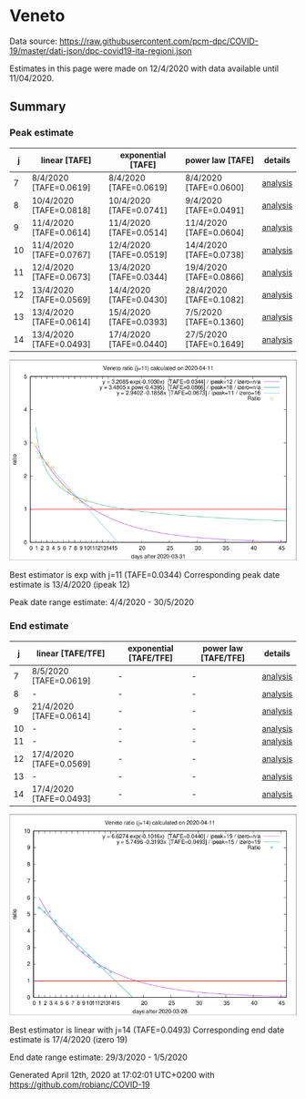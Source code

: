 # Veneto


Data source: https://raw.githubusercontent.com/pcm-dpc/COVID-19/master/dati-json/dpc-covid19-ita-regioni.json

Estimates in this page were made on 12/4/2020 with data available until 11/04/2020.


## Summary 

### Peak estimate 
|j|linear [TAFE]|exponential [TAFE]|power law [TAFE]|details|
|---|----|-----------|---------|-------|
|7|8/4/2020 [TAFE=0.0619]|8/4/2020 [TAFE=0.0619]|8/4/2020 [TAFE=0.0600]|[analysis](COVID-19_veneto_j7_2020-04-11.md)|
|8|10/4/2020 [TAFE=0.0818]|10/4/2020 [TAFE=0.0741]|9/4/2020 [TAFE=0.0491]|[analysis](COVID-19_veneto_j8_2020-04-11.md)|
|9|11/4/2020 [TAFE=0.0614]|11/4/2020 [TAFE=0.0514]|11/4/2020 [TAFE=0.0604]|[analysis](COVID-19_veneto_j9_2020-04-11.md)|
|10|11/4/2020 [TAFE=0.0767]|12/4/2020 [TAFE=0.0519]|14/4/2020 [TAFE=0.0738]|[analysis](COVID-19_veneto_j10_2020-04-11.md)|
|11|12/4/2020 [TAFE=0.0673]|13/4/2020 [TAFE=0.0344]|19/4/2020 [TAFE=0.0866]|[analysis](COVID-19_veneto_j11_2020-04-11.md)|
|12|13/4/2020 [TAFE=0.0569]|14/4/2020 [TAFE=0.0430]|28/4/2020 [TAFE=0.1082]|[analysis](COVID-19_veneto_j12_2020-04-11.md)|
|13|13/4/2020 [TAFE=0.0614]|15/4/2020 [TAFE=0.0393]|7/5/2020 [TAFE=0.1360]|[analysis](COVID-19_veneto_j13_2020-04-11.md)|
|14|13/4/2020 [TAFE=0.0493]|17/4/2020 [TAFE=0.0440]|27/5/2020 [TAFE=0.1649]|[analysis](COVID-19_veneto_j14_2020-04-11.md)|

![best peak estimate](COVID-19_veneto_j11_2020-04-11.png)

Best estimator is exp with j=11 (TAFE=0.0344)
Corresponding peak date estimate is 13/4/2020 (ipeak 12)


Peak date range estimate: 4/4/2020 - 30/5/2020

### End estimate 
|j|linear [TAFE/TFE]|exponential [TAFE/TFE]|power law [TAFE/TFE]|details|
|---|----|-----------|---------|-------|
|7|8/5/2020 [TAFE=0.0619]|-|-|[analysis](COVID-19_veneto_j7_2020-04-11.md)|
|8|-|-|-|[analysis](COVID-19_veneto_j8_2020-04-11.md)|
|9|21/4/2020 [TAFE=0.0614]|-|-|[analysis](COVID-19_veneto_j9_2020-04-11.md)|
|10|-|-|-|[analysis](COVID-19_veneto_j10_2020-04-11.md)|
|11|-|-|-|[analysis](COVID-19_veneto_j11_2020-04-11.md)|
|12|17/4/2020 [TAFE=0.0569]|-|-|[analysis](COVID-19_veneto_j12_2020-04-11.md)|
|13|-|-|-|[analysis](COVID-19_veneto_j13_2020-04-11.md)|
|14|17/4/2020 [TAFE=0.0493]|-|-|[analysis](COVID-19_veneto_j14_2020-04-11.md)|

![best zero estimate](COVID-19_veneto_j14_2020-04-11.png)

Best estimator is linear with j=14 (TAFE=0.0493)
Corresponding end date estimate is 17/4/2020 (izero 19)


End date range estimate: 29/3/2020 - 1/5/2020

Generated April 12th, 2020 at 17:02:01 UTC+0200 with https://github.com/robianc/COVID-19
